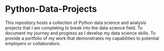 # Python-Data-Projects
This repository hosts a collection of Python data science and analysis projects that I am completing to break into the data science field. To document my journey and progress as I develop my data science skills. To provide a portfolio of my work that demonstrates my capabilities to potential employers or collaborators.
